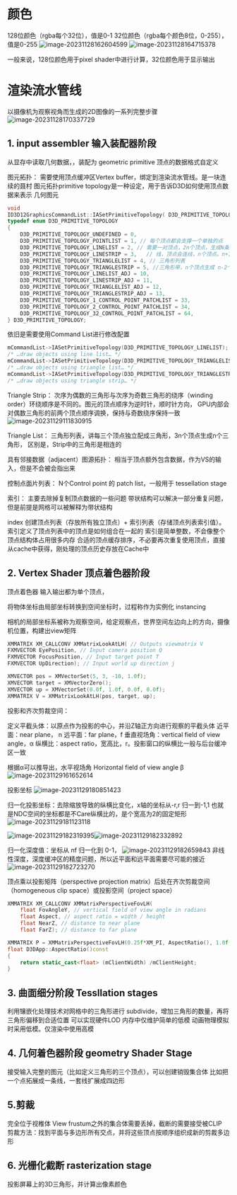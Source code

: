 # 颜色

128位颜色（rgba每个32位），值是0-1
32位颜色（rgba每个颜色8位，0-255），值是0-255
![image-20231128162604599](./TextureCache/image-20231128162604599.png)
![image-20231128164715378](./TextureCache/image-20231128164715378.png)

一般来说，128位颜色用于pixel shader中进行计算，32位颜色用于显示输出

# 渲染流水管线

以摄像机为观察视角而生成的2D图像的一系列完整步骤
![image-20231128170337729](./TextureCache/image-20231128170337729.png)

## 1. input assembler 输入装配器阶段

从显存中读取几何数据，，装配为 geometric primitive
顶点的数据格式自定义

图元拓扑：
需要使用顶点缓冲区Vertex buffer，绑定到渲染流水管线。是一块连续的聂村
图元拓扑primitive topology是一种设定，用于告诉D3D如何使用顶点数据来表示 几何图元

```c++
void
ID3D12GraphicsCommandList::IASetPrimitiveTopology( D3D_PRIMITIVE_TOPOLOGY Topology);
typedef enum D3D_PRIMITIVE_TOPOLOGY
{
    D3D_PRIMITIVE_TOPOLOGY_UNDEFINED = 0,
    D3D_PRIMITIVE_TOPOLOGY_POINTLIST = 1, // 每个顶点都会支撑一个单独的点
    D3D_PRIMITIVE_TOPOLOGY_LINELIST = 2, // 需要一对顶点，2n个顶点，生成N条线段
    D3D_PRIMITIVE_TOPOLOGY_LINESTRIP = 3,   // 线，顶点会连线，n个顶点。n+1条
    D3D_PRIMITIVE_TOPOLOGY_TRIANGLELIST = 4, // 三角形列表
    D3D_PRIMITIVE_TOPOLOGY_TRIANGLESTRIP = 5, //三角形带，n个顶点生成 n-2个
    D3D_PRIMITIVE_TOPOLOGY_LINELIST_ADJ = 10,
    D3D_PRIMITIVE_TOPOLOGY_LINESTRIP_ADJ = 11,
    D3D_PRIMITIVE_TOPOLOGY_TRIANGLELIST_ADJ = 12,
    D3D_PRIMITIVE_TOPOLOGY_TRIANGLESTRIP_ADJ = 13,
    D3D_PRIMITIVE_TOPOLOGY_1_CONTROL_POINT_PATCHLIST = 33,
    D3D_PRIMITIVE_TOPOLOGY_2_CONTROL_POINT_PATCHLIST = 34,
    D3D_PRIMITIVE_TOPOLOGY_32_CONTROL_POINT_PATCHLIST = 64,
} D3D_PRIMITIVE_TOPOLOGY;
```

依旧是需要使用Command List进行修改配置

```C++
mCommandList->IASetPrimitiveTopology(D3D_PRIMITIVE_TOPOLOGY_LINELIST);
/* …draw objects using line list… */
mCommandList->IASetPrimitiveTopology(D3D_PRIMITIVE_TOPOLOGY_TRIANGLELIST);
/* …draw objects using triangle list… */
mCommandList->IASetPrimitiveTopology(D3D_PRIMITIVE_TOPOLOGY_TRIANGLESTRIP);
/* …draw objects using triangle strip… */
```

Triangle Strip：
次序为偶数的三角形与次序为奇数三角形的绕序（winding order）环绕顺序是不同的。图元的顶点顺序为逆时针，顺时针方向，
GPU内部会对偶数三角形的前两个顶点顺序调换，保持与奇数绕序保持一致
![image-20231129111830915](./TextureCache/image-20231129111830915.png)

Triangle List：
三角形列表，讲每三个顶点独立配成三角形，3n个顶点生成n个三角形，
区别是，Strip中的三角形是相连的

具有邻接数据（adjacent）图源拓扑：
相当于顶点额外包含数据，作为VS的输入，但是不会被会指出来

控制点面片列表：
N个Control point 的 patch list，一般用于 tessellation stage

索引：
主要去除掉复制顶点数据的一些问题
带状结构可以解决一部分重复问题，但是前提是网格可以被解释为带状结构

index 创建顶点列表（存放所有独立顶点）+ 索引列表（存储顶点列表索引值）。索引定义了顶点列表中的顶点是如何组合在一起的
索引是简单整数，不会像整个顶点结构体占用很多内存
合适的顶点缓存排序，不必要再次重复使用顶点，直接从cache中获得，刚处理的顶点历史存放在Cache中



## 2. Vertex Shader 顶点着色器阶段

顶点着色器 输入输出都为单个顶点，

将物体坐标由局部坐标转换到空间坐标时，过程称作为实例化 instancing

相机的局部坐标系被称为观察空间，给定观察点，世界空间左边向上的方向，摄像机位置，构建出view矩阵

```c++
XMMATRIX XM_CALLCONV XMMatrixLookAtLH( // Outputs viewmatrix V
FXMVECTOR EyePosition, // Input camera position Q
FXMVECTOR FocusPosition, // Input target point T
FXMVECTOR UpDirection); // Input world up direction j

XMVECTOR pos = XMVectorSet(5, 3, -10, 1.0f);
XMVECTOR target = XMVectorZero();
XMVECTOR up = XMVectorSet(0.0f, 1.0f, 0.0f, 0.0f);
XMMATRIX V = XMMatrixLookAtLH(pos, target, up);
```

投影和齐次剪裁空间：

定义平截头体：以原点作为投影的中心，并沿Z轴正方向进行观察的平截头体
近平面：near plane， n
远平面：far plane，f
垂直视场角：vertical field of view angle，α
纵横比：aspect ratio，宽高比，r。投影窗口的纵横比一般与后台缓冲区一致

根据α可以推导出，水平视场角 Horizontal field of view angle β
![image-20231129161652614](./TextureCache/image-20231129161652614.png)

投影坐标
![image-20231129180851423](./TextureCache/image-20231129180851423.png)

归一化投影坐标：去除缩放导致的纵横比变化，x轴的坐标从-r,r 归一到-1,1
也就是NDC空间的坐标都是不Care纵横比的，是个宽高为2的固定矩形
![image-20231129181123118](./TextureCache/image-20231129181123118.png)

![image-20231129182319395](./TextureCache/image-20231129182319395.png)![image-20231129182332892](./TextureCache/image-20231129182332892.png)

归一化深度值：坐标从 nf 归一化到 0-1，
![image-20231129182659843](./TextureCache/image-20231129182659843.png)
非线性深度，深度缓冲区的精度问题，所以近平面和远平面需要尽可能的接近
![image-20231129182723270](./TextureCache/image-20231129182723270.png)

顶点乘以投影矩阵（perspective projection matrix）后处在齐次剪裁空间（homogeneous clip space）或投影空间（project space）

```c++
XMMATRIX XM_CALLCONV XMMatrixPerspectiveFovLH(
    float FovAngleY, // vertical field of view angle in radians
    float Aspect, // aspect ratio = width / height
    float NearZ, // distance to near plane
    float FarZ); // distance to far plane

XMMATRIX P = XMMatrixPerspectiveFovLH(0.25f*XM_PI, AspectRatio(), 1.0f, 1000.0f);
float D3DApp::AspectRatio()const
{
    return static_cast<float> (mClientWidth) /mClientHeight;
}
```



## 3. 曲面细分阶段 Tessllation stages

利用镶嵌化处理技术对网格中的三角形进行 subdivide，增加三角形的数量，再将三角形偏移到合适位置
可以实现硬件LOD
内存中仅维护简单的低模
动画物理模拟时采用低模。仅渲染中使用高模

## 4. 几何着色器阶段 geometry Shader Stage

接受输入完整的图元（比如定义三角形的三个顶点），可以创建销毁集合体
比如把一个点拓展成一条线，一套线扩展成四边形

## 5.剪裁

完全位于视椎体 View frustum之外的集合体需要丢掉，截断的需要接受被CLIP
剪裁方法：找到平面与多边形所有交点，并将这些顶点按顺序组织成新的剪裁多边形

## 6. 光栅化截断 rasterization stage

投影屏幕上的3D三角形，并计算出像素颜色




